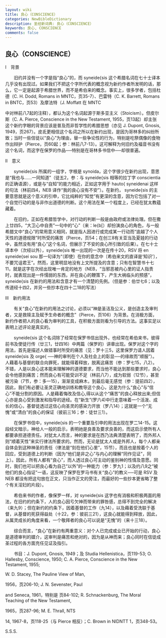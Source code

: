 ```yaml
---
layout: wiki
title: 良心（CONSCIENCE）
categories: NewBibleDictionary
description: 圣经新词典: 良心（CONSCIENCE）
keywords: 良心, CONSCIENCE
comments: false
---
```


## 良心（CONSCIENCE）

Ⅰ　背景

　　旧约并没有一个字是指“良心”的，而 syneide{sis 这个希腊名词在七十士译本几乎没有出现过。如果我们不把这个字所代表的概念视为新约作者所发明的话，那么，它一定是起源于希腊世界，而不是希伯来的概念。事实上，很多学者，包括杜德（C. H. Dodd, Romans in MNTC，页35-7）、巴雷特（C. K. Barrett, Romans in BNTC，页53）及摩法特（J. Moffatt 在 MNTC

中对林前八7起的注释），都认为这个名词起源于斯多亚主义（Stoicism）。但皮尔斯（C. A. Pierce, Conscience in the New Testament, 1955，页13起）却主张这个新约字眼的背景应该是普及而非哲学性的希腊思想（亦见 J. Dupont, Gnosis, 1949，页267）。皮氐更相信这个名词之所以在新约出现，是因为哥林多的纠纷所致；当时一些信徒以“良心”为理由，替一些争论性的行为，特别是吃祭偶像的食物作出辩护（Pierce，页60起；参：林前八7-13）。这可解释为何旧约及福音书没有这个名词，而这字在保罗的作品──特别是在哥林多书信中──却很普遍。

Ⅱ　意义

　　syneide{sis 所属的一组字，字根是 synoida，这个字很少在新约出现，意思是“我也与……一同知道”（徒五2，参：与 syneide{sis 相等的拉丁字 conscientia 的正确语源），或是与“自知”的能力相近，正如这字用于 hauto{ syneidenai 这样的句法（林前四4，NEB 译作“我的良心没有不安”）。在新约， syneide{sis 的主要意思就是这个意义的引申，它比纯粹的“知觉”有更深的含意，因为它包括了对一个自觉行动的是与非作出道德的判断。这个用法在某一个程度上，已经在犹太教蕴藏着。

　　在旧约，正如在希腊哲学中，对行动的判断一般是由政府或法律处理。但在撒上廿四5，“大卫心中自责”一句中的“心”（来：le{b[）却扮演良心的角色，与一般希腊文中“良心”的常用意义相同，就是指人因进行或完成某一行动而“逾越了个人天性的道德规限”时所受的痛苦（Pierce，页54；在创三8有关亚当及夏娃的行动中，虽然没有用“良心”这个名词，但展示了不安的良心所引致的后果）。在七十士译本中（次经以外），syneide{sis 唯一出现的一次是在传十20，RSV 将 en syneide{sei sou 那一句译为“〔即使〕在你的意念中〔希伯来文的直译是‘知识’〕，不要咒诅君王”。然而，这里明显地没有上文所提及的含意；只有在智慧书十七11，就是这字在次经出现唯一肯定的地方（NEB，“当邪恶被内心里的证人指责时，就表现出是一件懦弱的东西，并在良心的鞭策下，产生大祸临头的预感”， syneide{sis 在新约的用法和含意才有一个清楚的先例。（但是参：伯廿七6；以及传道经十四2，并另一些抄本在四十二18的写法）

Ⅲ　新约用法

　　有关“良心”在新约的用法之讨论，必须以“神是圣洁及公义，是创造主及审判者，又是救赎主及赋予生命者的概念”（Pierce，页106）为背景。在消极方面，新约作者把人的良心看为审判的工具，在积极方面则看为引导的方法。这事实足以表明上述评论是真实的。

　　syneide{sis 这个名词除了经常在保罗书信出现外，也经常在希伯来书，彼得前书及使徒行传（廿三1，廿四16）中两篇（保罗的）讲章出现。保罗对这个字的用法，首先是描述人做错事时所受的痛苦（见：罗十三5，这里保罗力请人因着 syneide{sis 及 orge{ ──神的审判在个人及社会上的彰显──的缘故而“顺服”）。人藉着与基督的联合向罪死，就能得着释放，脱离这痛苦（参：罗七15，八2）。不错，人是以良心这本能来理解神的道德要求，而当他不能达到那些要求时，良心会令他感到痛苦；然而良心有可能受训不足（林前八7），成为软弱（12节），甚至被污染（7节，参：多一15），渐渐变成麻木，到最后毫无感觉（参：提前四2），因此，我们有必要让圣灵正确地训练和教导这个良心，这是为什么“良心”与“信心”不能分割的原因。人是藉着悔改及信心,得以从这个“痛苦”的良心释放出来;但信心亦是良心受到激发和指导的途经。在“新生”(罗六4)中行走意味着一个活泼、成长的信心，基督徒透过这信心向圣灵的感染力开放（罗八14）；这就是一个“无愧”或“清白”的良心的保证（彼前三16；参：徒廿三1）。

　　在保罗书信中，syneide{sis 的一个重要及引申的用法出现在罗二14-15。这段经文暗示，神给人一般的启示，表明祂是良善及要求良善的，而这启示使所有人都要承担道德责任。对犹太人而言，神的要求是在西乃法典清楚表明了，而外邦人则“顺着天性”来实行律法所要求的。然而，无论是犹太人或是外邦人，每个人都亲自体会到这种神圣的责任（律法是“刻在他们心里”，15节），而且也是按着个人的回应，受到道德上的判断（因为“他们是非之心”与内心的理解“同作见证”，同上）。因此，所有人都有“良心”，而人透过良心可主动的鉴别神的性情及意愿。同时，我们也可以把良心看为自己“以外”的一种能力（参：罗九1；以及约八9之“被他们的良心指证”一语，这反映了保罗在罗马书有关“良心”的教义──可是 RSV 及 NEB 都没有把这句放在正文，只当作正文的旁注，而最好的一些抄本更省略了整个有关淫妇的片段）。

　　希伯来书的作者，像保罗一样，对 syneide{sis 这字也有消极和积极两面的用法，在旧约的约条下，人的良心因亏欠神而带来的罪咎感，总得不到完全的解决（来九9）；但在新约的约条下，因着基督的工作（九14），以及藉着受洗联于基督，从基督的死获得益处（十22，参：彼前三21），这良心就能得到释放，因此，从属灵成长的角度来看，一个敬拜者的良心可以说是“无愧”的（来十三18）。

　　综合而言，“良心”在新约有两重意义：对个人已完成或业已开始的行动，良心是道德审判的媒介，这审判是痛苦和绝对的，因为是从神而来；良心同时在信徒成圣过程的各方面充任见证及指引。

　　书目：J. Dupont, Gnosis, 1949；及 Studia Hellenistica，页119-53; O. Hallesby, Conscience, 1950; C. A. Pierce, Conscience in the New Testament, 1955;

W. D. Stacey, The Pauline View of Man,

1956，页206-10; J. N. Sevenster, Paul

and Seneca, 1961，特别是 页84-102; R. Schnackenburg, The Moral Teaching of the New Testament,

1965，页287-96; M. E. Thrall, NTS

14, 1967-8，页118-25（与 Pierce 相反）；C. Brown in NIDNTT 1，页348-53。

S.S.S.






